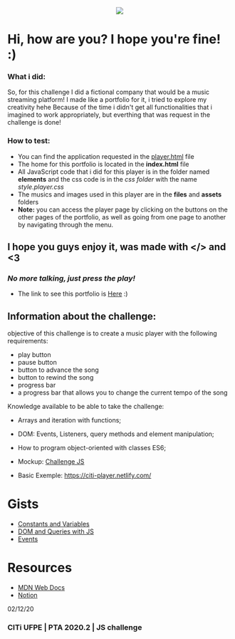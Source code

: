 <p align=center>
<img src="https://i.imgur.com/jOeqrIs.png"/>
</p>


# Hi, how are you? I hope you're fine! :)

### What i did: 
So, for this challenge I did a fictional company that would be a music streaming platform! 
I made like a portfolio for it, i tried to explore my creativity hehe
Because of the time i didn't get all functionalities that i imagined to work appropriately, but everthing that was request in the challenge is done!  

### How to test:
- You can find the application requested in the [player.html](https://shellyda.github.io/Music-Player-js/player.html) file 
- The home for this portfolio is located in the **index.html** file
- All JavaScript code that i did for this player is in the folder named **elements** and the css code is in the *css folder* with the name *style.player.css*
- The musics and images used in this player are in the **files** and **assets** folders
- **Note:** you can access the player page by clicking on the buttons on the other pages of the portfolio, as well as going from one page to another by navigating through the menu. 


## I hope you guys enjoy it, was made with </> and <3

### *No more talking, just press the play!*

- The link to see this portfolio is [Here](https://shellyda.github.io/Music-Player-js/) :)


## Information about the challenge:
objective of this challenge is to create a music player with the following requirements:
 
 - play button
 - pause button
 - button to advance the song
 - button to rewind the song
 - progress bar
 - a progress bar that allows you to change the current tempo of the song

Knowledge available to be able to take the challenge:

- Arrays and iteration with functions;
- DOM: Events, Listeners, query methods and element manipulation;
- How to program object-oriented with classes ES6;

- Mockup: [Challenge JS](https://www.figma.com/file/UWCyOMrpFhyrVDiYHDS3By/desafio-js?node-id=0%3A1)
- Basic Exemple: https://citi-player.netlify.com/


# Gists
- [Constants and Variables](https://gist.github.com/jrmmendes/51c5e833860fdc942d7f3e5f1fb17d3a#file-const-var-let-md)
- [DOM and Queries with JS](https://gist.github.com/jrmmendes/51c5e833860fdc942d7f3e5f1fb17d3a#file-document-object-model-md)
- [Events](https://gist.github.com/jrmmendes/51c5e833860fdc942d7f3e5f1fb17d3a#file-events-md)

# Resources
- [MDN Web Docs](https://developer.mozilla.org/pt-BR)
- [Notion](https://www.notion.so/Js-2-a66831b9b73c4ecd8f4c4d3e8ce41f51)

02/12/20
### CITi UFPE | PTA 2020.2 | JS challenge 
